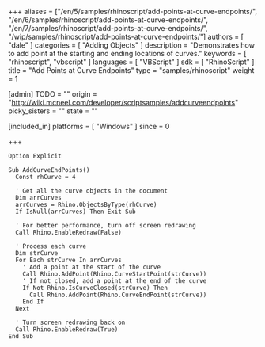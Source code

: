+++
aliases = ["/en/5/samples/rhinoscript/add-points-at-curve-endpoints/", "/en/6/samples/rhinoscript/add-points-at-curve-endpoints/", "/en/7/samples/rhinoscript/add-points-at-curve-endpoints/", "/wip/samples/rhinoscript/add-points-at-curve-endpoints/"]
authors = [ "dale" ]
categories = [ "Adding Objects" ]
description = "Demonstrates how to add point at the starting and ending locations of curves."
keywords = [ "rhinoscript", "vbscript" ]
languages = [ "VBScript" ]
sdk = [ "RhinoScript" ]
title = "Add Points at Curve Endpoints"
type = "samples/rhinoscript"
weight = 1

[admin]
TODO = ""
origin = "http://wiki.mcneel.com/developer/scriptsamples/addcurveendpoints"
picky_sisters = ""
state = ""

[included_in]
platforms = [ "Windows" ]
since = 0

+++

```vbnet
Option Explicit

Sub AddCurveEndPoints()
  Const rhCurve = 4

  ' Get all the curve objects in the document
  Dim arrCurves
  arrCurves = Rhino.ObjectsByType(rhCurve)
  If IsNull(arrCurves) Then Exit Sub

  ' For better performance, turn off screen redrawing  
  Call Rhino.EnableRedraw(False)

  ' Process each curve       
  Dim strCurve
  For Each strCurve In arrCurves
    ' Add a point at the start of the curve
    Call Rhino.AddPoint(Rhino.CurveStartPoint(strCurve))
    ' If not closed, add a point at the end of the curve
    If Not Rhino.IsCurveClosed(strCurve) Then
      Call Rhino.AddPoint(Rhino.CurveEndPoint(strCurve))
    End If
  Next

  ' Turn screen redrawing back on  
  Call Rhino.EnableRedraw(True)
End Sub
```
